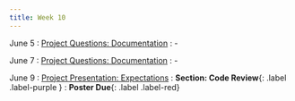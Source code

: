 ```yaml
---
title: Week 10
---
```


June 5
: [Project Questions: Documentation](#)
  : -


June 7
: [Project Questions: Documentation](#)
  : -

June 9
: [Project Presentation: Expectations](#)
  : **Section: Code Review**{: .label .label-purple }
  : **Poster Due**{: .label .label-red}[](#)